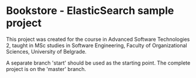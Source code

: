 # Bookstore - ElasticSearch sample project

This project was created for the course in Advanced Software Technologies 2, taught in MSc studies in Software Engineering, Faculty of Organizational Sciences, University of Belgrade.

A separate branch 'start' should be used as the starting point. The complete project is on the 'master' branch.